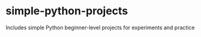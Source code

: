 # simple-python-projects
Includes simple Python beginner-level projects for experiments and practice
